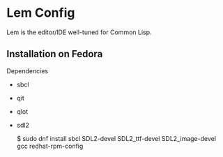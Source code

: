 # Lem Config

Lem is the editor/IDE well-tuned for Common Lisp.


## Installation on Fedora

Dependencies
- sbcl
- qit
- qlot
- sdl2

    $ sudo dnf install sbcl SDL2-devel SDL2_ttf-devel SDL2_image-devel gcc redhat-rpm-config


